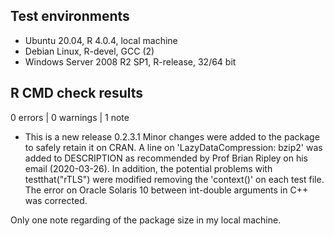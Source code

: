 ## Test environments
* Ubuntu 20.04, R 4.0.4, local machine
* Debian Linux, R-devel, GCC (2)
* Windows Server 2008 R2 SP1, R-release, 32/64 bit

## R CMD check results

0 errors | 0 warnings | 1 note

* This is a new release 0.2.3.1
Minor changes were added to the package to safely retain it on CRAN. A line on 'LazyDataCompression: bzip2' was added to DESCRIPTION as recommended by 
Prof Brian Ripley on his email (2020-03-26). In addition, the potential problems with
testthat("rTLS") were modified removing the 'context()' on each test file. The error on Oracle Solaris 10 between int-double arguments in C++ was corrected.




Only one note regarding of the package size in my local machine.


